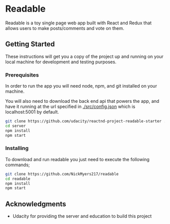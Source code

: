# Readable

Readable is a toy single page web app built with React and Redux that allows users to make posts/comments and vote on them.

## Getting Started

These instructions will get you a copy of the project up and running on your local machine for development and testing purposes.

### Prerequisites

In order to run the app you will need node, npm, and git installed on your machine.

You will also need to download the back end api that powers the app, and have it running at the url specified in [./src/config.json](./src/config.json) which is localhost:5001 by default.

``` bash
git clone https://github.com/udacity/reactnd-project-readable-starter ./server
cd server
npm install
npm start
```

### Installing

To download and run readable you just need to execute the following commands;

``` bash
git clone https://github.com/NickMyers217/readable
cd readable
npm install
npm start
```

## Acknowledgments

* Udacity for providing the server and education to build this project
